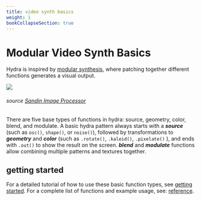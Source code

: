```yaml
---
title: video synth basics
weight: 1
bookCollapseSection: true
---
```


# Modular Video Synth Basics

Hydra is inspired by [modular synthesis](https://en.wikipedia.org/wiki/Modular_synthesizer), where patching together different functions generates a visual output.

![](https://i.imgur.com/RBRxeiL.jpg)
###### source [Sandin Image Processor](https://en.wikipedia.org/wiki/Sandin_Image_Processor)

There are five base types of functions in hydra: source, geometry, color, blend, and modulate.
A basic hydra pattern always starts with a ***source*** (such as `osc()`, `shape()`, or `noise()`), followed by transformations to ***geometry*** and ***color*** (such as `.rotate()`, `.kaleid()`, `.pixelate()` ), and ends with `.out()` to show the result on the screen. ***blend*** and ***modulate*** functions allow combining multiple patterns and textures together. 

## getting started
For a detailed tutorial of how to use these basic function types, see [getting started](getting-started). For a complete list of functions and example usage, see: [reference](../../reference).
